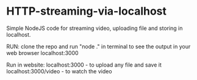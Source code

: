 # HTTP-streaming-via-localhost
Simple NodeJS code for streaming video, uploading file and storing in localhost.

RUN:
clone the repo and run "node ." in terminal to see the output in your web browser localhost:3000 

Run in website: 
localhost:3000 - to upload any file and save it
localhost:3000/video - to watch the video
